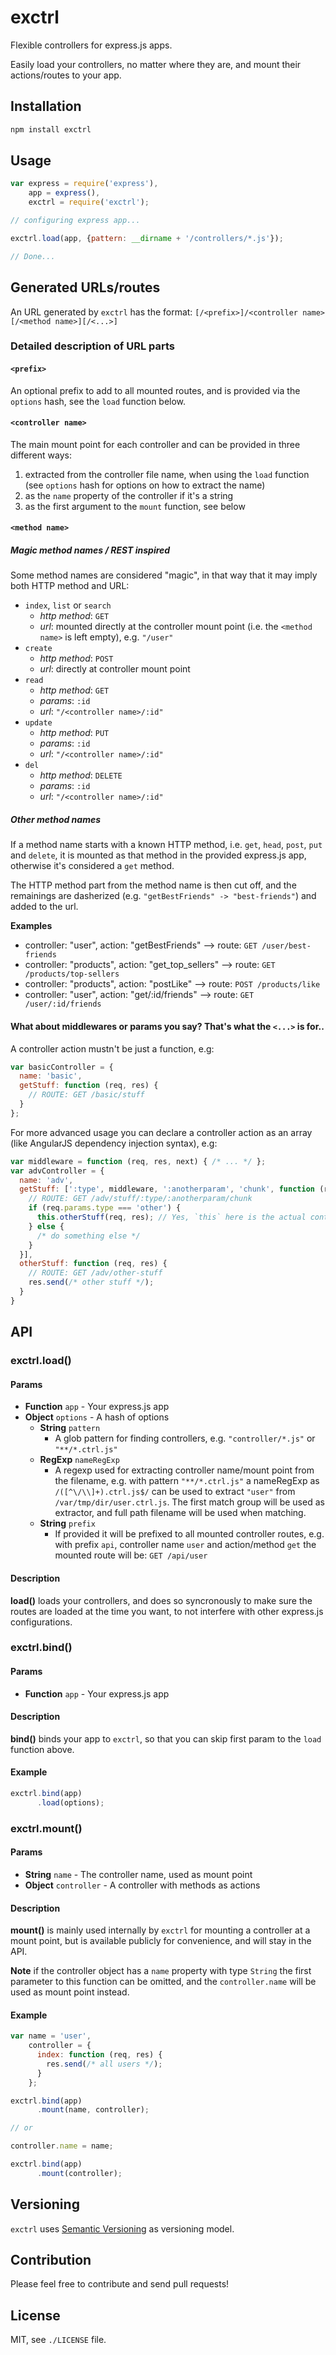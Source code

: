 exctrl
======

Flexible controllers for express.js apps.

Easily load your controllers, no matter where they are, and mount their actions/routes to your app.

## Installation

```bash
npm install exctrl
```

## Usage

```javascript
var express = require('express'),
    app = express(),
    exctrl = require('exctrl');

// configuring express app...

exctrl.load(app, {pattern: __dirname + '/controllers/*.js'});

// Done...
```

## Generated URLs/routes

An URL generated by `exctrl` has the format: `[/<prefix>]/<controller name>[/<method name>][/<...>]`

### Detailed description of URL parts

#### `<prefix>`

An optional prefix to add to all mounted routes, and is provided via the `options` hash, see the `load` function below.

#### `<controller name>`

The main mount point for each controller and can be provided in three different ways:

1. extracted from the controller file name, when using the `load` function (see `options` hash for options on how to extract the name)
2. as the `name` property of the controller if it's a string
3. as the first argument to the `mount` function, see below

#### `<method name>`

##### Magic method names / REST inspired

Some method names are considered "magic", in that way that it may imply both HTTP method and URL:

* `index`, `list` or `search`
  - *http method*: `GET`
  - *url*: mounted directly at the controller mount point (i.e. the `<method name>` is left empty), e.g. `"/user"`
* `create`
  - *http method*: `POST`
  - *url*: directly at controller mount point
* `read`
  - *http method*: `GET`
  - *params*: `:id`
  - *url*: `"/<controller name>/:id"`
* `update`
  - *http method*: `PUT`
  - *params*: `:id`
  - *url*: `"/<controller name>/:id"`
* `del`
  - *http method*: `DELETE`
  - *params*: `:id`
  - *url*: `"/<controller name>/:id"`

##### Other method names

If a method name starts with a known HTTP method, i.e. `get`, `head`, `post`, `put` and `delete`, it is mounted as that method in the provided express.js app, otherwise it's considered a `get` method.

The HTTP method part from the method name is then cut off, and the remainings are dasherized (e.g. `"getBestFriends" -> "best-friends"`) and added to the url.

**Examples**

* controller: "user", action: "getBestFriends" --> route: `GET /user/best-friends`
* controller: "products", action: "get_top_sellers" --> route: `GET /products/top-sellers`
* controller: "products", action: "postLike" --> route: `POST /products/like`
* controller: "user", action: "get/:id/friends" --> route: `GET /user/:id/friends`

#### What about middlewares or params you say? That's what the `<...>` is for..

A controller action mustn't be just a function, e.g:

```javascript
var basicController = {
  name: 'basic',
  getStuff: function (req, res) {
    // ROUTE: GET /basic/stuff
  }
};
```

For more advanced usage you can declare a controller action as an array (like AngularJS dependency injection syntax), e.g:

```javascript
var middleware = function (req, res, next) { /* ... */ };
var advController = {
  name: 'adv',
  getStuff: [':type', middleware, ':anotherparam', 'chunk', function (req, res) {
    // ROUTE: GET /adv/stuff/:type/:anotherparam/chunk
    if (req.params.type === 'other') {
      this.otherStuff(req, res); // Yes, `this` here is the actual controller
    } else {
      /* do something else */
    }
  }],
  otherStuff: function (req, res) {
    // ROUTE: GET /adv/other-stuff
    res.send(/* other stuff */);
  }
}
```

## API

### exctrl.load()

#### Params

* **Function** `app` - Your express.js app
* **Object** `options` - A hash of options
  * **String** `pattern`
    - A glob pattern for finding controllers, e.g. `"controller/*.js"` or `"**/*.ctrl.js"`
  * **RegExp** `nameRegExp`
    - A regexp used for extracting controller name/mount point from the filename, e.g. with pattern `"**/*.ctrl.js"` a nameRegExp as `/([^\/\\]+).ctrl.js$/` can be used to extract `"user"` from `/var/tmp/dir/user.ctrl.js`. The first match group will be used as extractor, and full path filename will be used when matching.
  * **String** `prefix`
    - If provided it will be prefixed to all mounted controller routes, e.g. with prefix `api`, controller name `user` and action/method `get` the mounted route will be: `GET /api/user`

#### Description

**load()** loads your controllers, and does so syncronously to make sure the routes are loaded at the time you want, to not interfere with other express.js configurations.

### exctrl.bind()

#### Params

* **Function** `app` - Your express.js app

#### Description

**bind()** binds your app to `exctrl`, so that you can skip first param to the `load` function above.

#### Example

```javascript
exctrl.bind(app)
      .load(options);
```

### exctrl.mount()

#### Params

* **String** `name` - The controller name, used as mount point
* **Object** `controller` - A controller with methods as actions

#### Description

**mount()** is mainly used internally by `exctrl` for mounting a controller at a mount point, but is available publicly for convenience, and will stay in the API.

**Note** if the controller object has a `name` property with type `String` the first parameter to this function can be omitted, and the `controller.name` will be used as mount point instead.

#### Example

```javascript
var name = 'user',
    controller = {
      index: function (req, res) {
        res.send(/* all users */);
      }
    };

exctrl.bind(app)
      .mount(name, controller);

// or

controller.name = name;

exctrl.bind(app)
      .mount(controller);
```

## Versioning

`exctrl` uses [Semantic Versioning](http://semver.org/) as versioning model.

## Contribution

Please feel free to contribute and send pull requests!

## License

MIT, see `./LICENSE` file.
